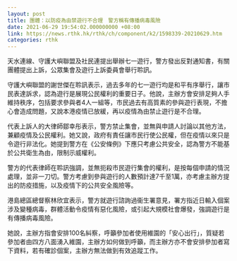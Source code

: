 ```yaml
---
layout: post
title: 團體：以防疫為由禁遊行不合理　警方稱有傳播病毒風險
date: 2021-06-29 19:54:02.000000000 +08:00
link: https://news.rthk.hk/rthk/ch/component/k2/1598339-20210629.htm
categories: rthk
---
```


天水連線、守護大嶼聯盟及社民連提出舉辦七一遊行，警方發出反對通知書，有關團體提出上訴，公眾集會及遊行上訴委員會舉行聆訊。

守護大嶼聯盟的謝世傑在聆訊表示，過去多年的七一遊行均是和平有序舉行，讓市民表達訴求，認為遊行是展現公民權利的重要日子。他說，主辦方會安排足夠人手維持秩序，包括要求參與者4人一組等，市民過去有高質素的參與遊行表現，不擔心會造成問題，又說本港疫情已放緩，再以疫情為由禁止遊行是不合理。

代表上訴人的大律師鄒幸彤表示，警方禁止集會，並無與申請人討論以其他方法，兼顧疫情及公民權利。她又說，政府有責任讓市民行使公民權，但在疫情以來只是令遊行非法化。她提到警方在《公安條例》下應只考慮公共安全，認為警方不能基於公共衛生為由，限制示威權利。

警方的代表律師在聆訊強調，並無扼殺市民遊行集會的權利，是按每個申請的情況處理，並非一刀切。警方考慮到參與遊行的人數預計達7千至1萬，亦考慮主辦方提出的防疫措施，以及疫情下的公共安全風險等。

港島總區總督察林欣宜表示，警方就遊行諮詢過衞生署意見，署方指近日輸入個案涉及變種病毒，群體活動令疫情有惡化風險，或引起大規模社會爆發，強調遊行是有傳播病毒風險。

她說，主辦方指會安排100名糾察，呼籲參加者使用維園的「安心出行」，質疑若參加者由四方八面湧入維園，主辦方如何做到呼籲，而主辦方亦不會安排參加者寫下資料，若有確診個案，主辦方無法做到有效追蹤工作。
